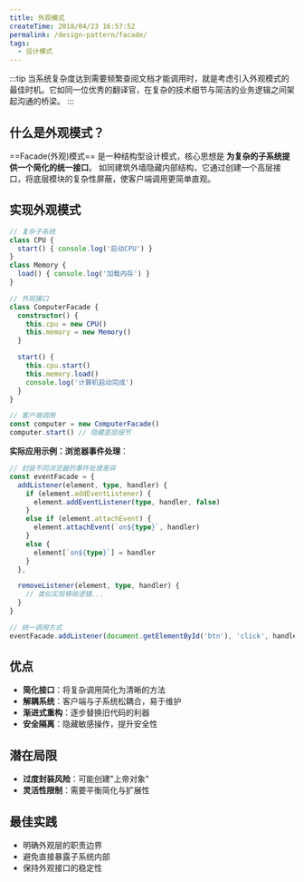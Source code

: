 ```yaml
---
title: 外观模式
createTime: 2018/04/23 16:57:52
permalink: /design-pattern/facade/
tags:
  - 设计模式
---
```


:::tip 当系统复杂度达到需要频繁查阅文档才能调用时，就是考虑引入外观模式的最佳时机。它如同一位优秀的翻译官，在复杂的技术细节与简洁的业务逻辑之间架起沟通的桥梁。
:::

## 什么是外观模式？

==Facade(外观)模式== 是一种结构型设计模式，核心思想是 **为复杂的子系统提供一个简化的统一接口**。
如同建筑外墙隐藏内部结构，它通过创建一个高层接口，将底层模块的复杂性屏蔽，使客户端调用更简单直观。

## 实现外观模式

```ts
// 复杂子系统
class CPU {
  start() { console.log('启动CPU') }
}
class Memory {
  load() { console.log('加载内存') }
}

// 外观接口
class ComputerFacade {
  constructor() {
    this.cpu = new CPU()
    this.memory = new Memory()
  }

  start() {
    this.cpu.start()
    this.memory.load()
    console.log('计算机启动完成')
  }
}

// 客户端调用
const computer = new ComputerFacade()
computer.start() // 隐藏底层细节
```

**实际应用示例：浏览器事件处理**：

```ts
// 封装不同浏览器的事件处理差异
const eventFacade = {
  addListener(element, type, handler) {
    if (element.addEventListener) {
      element.addEventListener(type, handler, false)
    }
    else if (element.attachEvent) {
      element.attachEvent(`on${type}`, handler)
    }
    else {
      element[`on${type}`] = handler
    }
  },

  removeListener(element, type, handler) {
    // 类似实现移除逻辑...
  }
}

// 统一调用方式
eventFacade.addListener(document.getElementById('btn'), 'click', handleClick)
```

## 优点

- **简化接口**：将复杂调用简化为清晰的方法
- **解耦系统**：客户端与子系统松耦合，易于维护
- **渐进式重构**：逐步替换旧代码的利器
- **安全隔离**：隐藏敏感操作，提升安全性

## 潜在局限

- **过度封装风险**：可能创建"上帝对象"
- **灵活性限制**：需要平衡简化与扩展性

## 最佳实践

- 明确外观层的职责边界
- 避免直接暴露子系统内部
- 保持外观接口的稳定性
